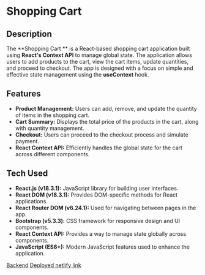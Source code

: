 # Shopping Cart

## Description

The **Shopping Cart ** is a React-based shopping cart application built using **React's Context API** to manage global state. The application allows users to add products to the cart, view the cart items, update quantities, and proceed to checkout. The app is designed with a focus on simple and effective state management using the **useContext** hook.

## Features

- **Product Management:** Users can add, remove, and update the quantity of items in the shopping cart.
- **Cart Summary:** Displays the total price of the products in the cart, along with quantity management.
- **Checkout:** Users can proceed to the checkout process and simulate payment.
- **React Context API:** Efficiently handles the global state for the cart across different components.

## Tech Used

- **React.js (v18.3.1):** JavaScript library for building user interfaces.
- **React DOM (v18.3.1):** Provides DOM-specific methods for React applications.
- **React Router DOM (v6.24.1):** Used for navigating between pages in the app.
- **Bootstrap (v5.3.3):** CSS framework for responsive design and UI components.
- **React Context API:** Provides a way to manage state globally across components.
- **JavaScript (ES6+):** Modern JavaScript features used to enhance the application.

[Backend](https://github.com/Balasaraswathi11/Shopping-cart-be.git)
[Deployed netlify link](https://shoppingcart-frontend.netlify.app/)
